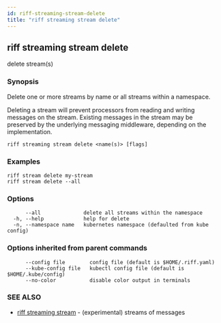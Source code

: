 ```yaml
---
id: riff-streaming-stream-delete
title: "riff streaming stream delete"
---
```

## riff streaming stream delete

delete stream(s)

### Synopsis

Delete one or more streams by name or all streams within a namespace.

Deleting a stream will prevent processors from reading and writing messages on
the stream. Existing messages in the stream may be preserved by the underlying
messaging middleware, depending on the implementation.

```
riff streaming stream delete <name(s)> [flags]
```

### Examples

```
riff stream delete my-stream
riff stream delete --all 
```

### Options

```
      --all              delete all streams within the namespace
  -h, --help             help for delete
  -n, --namespace name   kubernetes namespace (defaulted from kube config)
```

### Options inherited from parent commands

```
      --config file        config file (default is $HOME/.riff.yaml)
      --kube-config file   kubectl config file (default is $HOME/.kube/config)
      --no-color           disable color output in terminals
```

### SEE ALSO

* [riff streaming stream](riff_streaming_stream.md)	 - (experimental) streams of messages

